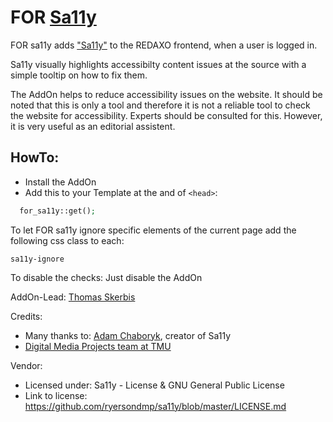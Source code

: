 # FOR [Sa11y](https://sa11y.netlify.app)

FOR sa11y adds ["Sa11y"](https://sa11y.netlify.app) to the REDAXO frontend, when a user is logged in.  
 
Sa11y visually highlights accessibilty content issues at the source with a simple tooltip on how to fix them. 

The AddOn helps to reduce accessibility issues on the website. It should be noted that this is only a tool and therefore it is not a reliable tool to check the website for accessibility. Experts should be consulted for this. However, it is very useful as an editorial assistent. 


## HowTo: 

- Install the AddOn 
- Add this to your Template at the and of `<head>`: 

```php
  for_sa11y::get();
```

To let FOR sa11y ignore specific elements of the current page add the following css class to each: 

`sa11y-ignore`

To disable the checks: Just disable the AddOn 

AddOn-Lead: 
[Thomas Skerbis](https://github.com/skerbis) 

Credits:
- Many thanks to: [Adam Chaboryk](https://github.com/adamchaboryk), creator of Sa11y
- [Digital Media Projects team at TMU](https://github.com/ryersondmp)

Vendor: 
- Licensed under: Sa11y - License & GNU General Public License
- Link to license: https://github.com/ryersondmp/sa11y/blob/master/LICENSE.md

